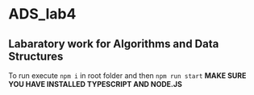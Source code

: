 # ADS_lab4
## Labaratory work for Algorithms and Data Structures
To run execute `npm i` in root folder and then `npm run start`
**MAKE SURE YOU HAVE INSTALLED TYPESCRIPT AND NODE.JS**

